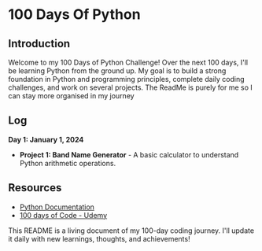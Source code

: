 # 100 Days Of Python

## Introduction
Welcome to my 100 Days of Python Challenge! Over the next 100 days, I'll be learning Python from the ground up. 
My goal is to build a strong foundation in Python and programming principles, complete daily coding challenges, and work on several projects.
The ReadMe is purely for me so I can stay more organised in my journey

## Log
**Day 1: January 1, 2024**
- **Project 1: Band Name Generator** - A basic calculator to understand Python arithmetic operations.



 
## Resources
- [Python Documentation](https://docs.python.org/3/)
- [100 days of Code - Udemy](https://www.udemy.com/course/100-days-of-code/)


This README is a living document of my 100-day coding journey. I'll update it daily with new learnings, thoughts, and achievements!
